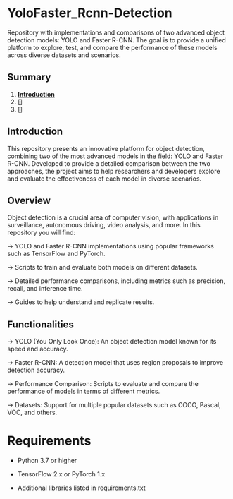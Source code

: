 # YoloFaster_Rcnn-Detection

Repository with implementations and comparisons of two advanced object detection models: YOLO and Faster R-CNN. The goal is to provide a unified platform to explore, test, and compare the performance of these models across diverse datasets and scenarios.

## Summary

1. [**Introduction**](#introduction)
2. []
3. []

## Introduction

This repository presents an innovative platform for object detection, combining two of the most advanced models in the field: YOLO and Faster R-CNN. Developed to provide a detailed comparison between the two approaches, the project aims to help researchers and developers explore and evaluate the effectiveness of each model in diverse scenarios.

## Overview

Object detection is a crucial area of ​​computer vision, with applications in surveillance, autonomous driving, video analysis, and more. In this repository you will find:

  -> YOLO and Faster R-CNN implementations using popular frameworks such as TensorFlow and PyTorch.
  
  -> Scripts to train and evaluate both models on different datasets.
  
  -> Detailed performance comparisons, including metrics such as precision, recall, and inference time.

  -> Guides to help understand and replicate results.
  

## Functionalities

 -> YOLO (You Only Look Once): An object detection model known for its speed and accuracy.

 -> Faster R-CNN: A detection model that uses region proposals to improve detection accuracy.

 -> Performance Comparison: Scripts to evaluate and compare the performance of models in terms of different metrics.

 -> Datasets: Support for multiple popular datasets such as COCO, Pascal, VOC, and others.

# Requirements

 - Python 3.7 or higher
 
 - TensorFlow 2.x or PyTorch 1.x

 - Additional libraries listed in requirements.txt
 
